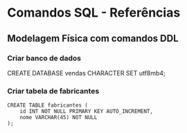 # Comandos SQL - Referências

## Modelagem Física com comandos DDL

### Criar banco de dados

CREATE DATABASE vendas CHARACTER SET utf8mb4;

### Criar tabela de fabricantes

```
CREATE TABLE fabricantes (
    id INT NOT NULL PRIMARY KEY AUTO_INCREMENT,
    nome VARCHAR(45) NOT NULL
);
```